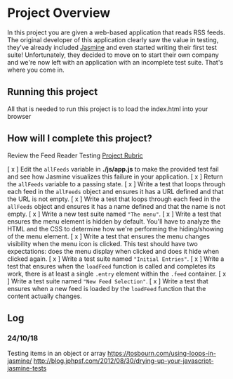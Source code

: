 # Project Overview

In this project you are given a web-based application that reads RSS feeds. The original developer of this application clearly saw the value in testing, they've already included [Jasmine](http://jasmine.github.io/) and even started writing their first test suite! Unfortunately, they decided to move on to start their own company and we're now left with an application with an incomplete test suite. That's where you come in.

## Running this project
All that is needed to run this project is to load the index.html into your browser

## How will I complete this project?

Review the Feed Reader Testing [Project Rubric](https://review.udacity.com/#!/projects/3442558598/rubric)

[ x ] Edit the `allFeeds` variable in **./js/app.js** to make the provided test fail and see how Jasmine visualizes this failure in your application.
[ x ] Return the `allFeeds` variable to a passing state.
[ x ] Write a test that loops through each feed in the `allFeeds` object and ensures it has a URL defined and that the URL is not empty.
[ x ] Write a test that loops through each feed in the `allFeeds` object and ensures it has a name defined and that the name is not empty.
[ x ] Write a new test suite named `"The menu"`.
[ x ] Write a test that ensures the menu element is hidden by default. You'll have to analyze the HTML and the CSS to determine how we're performing the hiding/showing of the menu element.
[ x ] Write a test that ensures the menu changes visibility when the menu icon is clicked. This test should have two expectations: does the menu display when clicked and does it hide when clicked again.
[ x ] Write a test suite named `"Initial Entries"`.
[ x ] Write a test that ensures when the `loadFeed` function is called and completes its work, there is at least a single `.entry` element within the `.feed` container.
[ x ] Write a test suite named `"New Feed Selection"`.
[ x ] Write a test that ensures when a new feed is loaded by the `loadFeed` function that the content actually changes.

## Log

### 24/10/18
Testing items in an object or array
https://tosbourn.com/using-loops-in-jasmine/
http://blog.jphpsf.com/2012/08/30/drying-up-your-javascript-jasmine-tests
